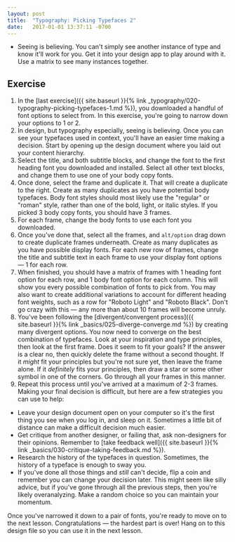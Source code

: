 ```yaml
---
layout: post
title:  "Typography: Picking Typefaces 2"
date:   2017-01-01 13:37:11 -0700
---
```

* Seeing is believing. You can't simply see another instance of type and know it'll work for you. Get it into your design app to play around with it. Use a matrix to see many instances together.

<!--more-->
## Exercise
1. In the [last exercise]({{ site.baseurl }}{% link _typography/020-typography-picking-typefaces-1.md %}), you downloaded a handful of font options to select from. In this exercise, you're going to narrow down your options to 1 or 2.
2. In design, but typography especially, seeing is believing. Once you can see your typefaces used in context, you'll have an easier time making a decision. Start by opening up the design document where you laid out your content hierarchy.
3. Select the title, and both subtitle blocks, and change the font to the first heading font you downloaded and installed. Select all other text blocks, and change them to use one of your body copy fonts.
4. Once done, select the frame and <span data-keyCombo="duplicate">duplicate</span> it. That will create a duplicate to the right. Create as many duplicates as you have potential body typefaces. Body font styles should most likely use the "regular" or "roman" style, rather than one of the bold, light, or italic styles. If you picked 3 body copy fonts, you should have 3 frames.
5. For each frame, change the body fonts to use each font you downloaded.
6. Once you've done that, select all the frames, and `alt/option` drag down to create duplicate frames underneath. Create as many duplicates as you have possible display fonts. For each new row of frames, change the title and subtitle text in each frame to use your display font options — 1 for each row.
7. When finished, you should have a matrix of frames with 1 heading font option for each row, and 1 body font option for each column. This will show you every possible combination of fonts to pick from. You may also want to create additional variations to account for different heading font weights, such as a row for "Roboto Light" and "Roboto Black". Don't go crazy with this — any more than about 10 frames will become unruly.
8. You've been following the [divergent/convergent process]({{ site.baseurl }}{% link _basics/025-diverge-converge.md %}) by creating many divergent options. You now need to converge on the best combination of typefaces. Look at your inspiration and type principles, then look at the first frame. Does it seem to fit your goals? If the answer is a clear no, then quickly delete the frame without a second thought. If it *might* fit your principles but you're not sure yet, then leave the frame alone. If it *definitely* fits your principles, then draw a star or some other symbol in one of the corners. Go through all your frames in this manner.
9. Repeat this process until you've arrived at a maximum of 2-3 frames. Making your final decision is difficult, but here are a few strategies you can use to help:
  * Leave your design document open on your computer so it's the first thing you see when you log in, and sleep on it. Sometimes a little bit of distance can make a difficult decision much easier.
  * Get critique from another designer, or failing that, ask non-designers for their opinions. Remember to [take feedback well]({{ site.baseurl }}{% link _basics/030-critique-taking-feedback.md %}).
  * Research the history of the typefaces in question. Sometimes, the history of a typeface is enough to sway you.
  * If you've done all those things and *still* can't decide, flip a coin and remember you can change your decision later. This might seem like silly advice, but if you've gone through all the previous steps, then you're likely overanalyzing. Make a random choice so you can maintain your momentum.

Once you've narrowed it down to a pair of fonts, you're ready to move on to the next lesson. Congratulations — the hardest part is over! Hang on to this design file so you can use it in the next lesson.
